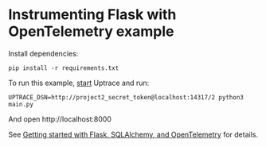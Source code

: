 # Instrumenting Flask with OpenTelemetry example

Install dependencies:

```shell
pip install -r requirements.txt
```

To run this example, [start](https://github.com/uptrace/uptrace/tree/master/example/docker) Uptrace
and run:

```shell
UPTRACE_DSN=http://project2_secret_token@localhost:14317/2 python3 main.py
```

And open http://localhost:8000

See
[Getting started with Flask, SQLAlchemy, and OpenTelemetry](https://get.uptrace.dev/opentelemetry/flask.html)
for details.
